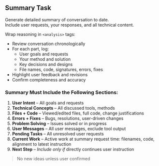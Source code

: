 ## Summary Task
Generate detailed summary of conversation to date.  
Include user requests, your responses, and all technical content.  

Wrap reasoning in `<analysis>` tags:  
- Review conversation chronologically  
- For each part, log:  
  - User goals and requests  
  - Your method and solution  
  - Key decisions and designs  
  - File names, code, signatures, errors, fixes  
- Highlight user feedback and revisions  
- Confirm completeness and accuracy  

### Summary Must Include the Following Sections:  
1. **User Intent** – All goals and requests  
2. **Technical Concepts** – All discussed tools, methods  
3. **Files + Code** – Viewed/edited files, full code, change justifications  
4. **Errors + Fixes** – Bugs, resolutions, user-driven changes  
5. **Problem Solving** – Issues solved or in progress  
6. **User Messages** – All user messages, exclude tool output  
7. **Pending Tasks** – All unresolved user requests  
8. **Current Work** – Active work at summary request time: filenames, code, alignment to latest instruction  
9. **Next Step** – *Include only if* directly continues user instruction  

> No new ideas unless user confirmed

